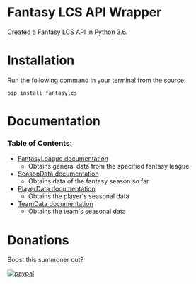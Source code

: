 # Fantasy LCS API Wrapper

Created a Fantasy LCS API in Python 3.6.

# Installation

Run the following command in your terminal from the source:

```pip install fantasylcs```

# Documentation

### Table of Contents:
* [FantasyLeague documentation](https://github.com/kodycode/Fantasy-LCS-API-Wrapper/wiki/FantasyLeague)
    * Obtains general data from the specified fantasy league
* [SeasonData documentation](https://github.com/kodycode/Fantasy-LCS-API-Wrapper/wiki/SeasonData)
    * Obtains data of the fantasy season so far
* [PlayerData documentation](https://github.com/kodycode/Fantasy-LCS-API-Wrapper/wiki/PlayerData)
    * Obtains the player's seasonal data
* [TeamData documentation](https://github.com/kodycode/Fantasy-LCS-API-Wrapper/wiki/TeamData)
    * Obtains the team's seasonal data


# Donations

Boost this summoner out?

[![paypal](https://www.paypalobjects.com/en_US/i/btn/btn_donate_SM.gif)](https://www.paypal.com/cgi-bin/webscr?cmd=_s-xclick&hosted_button_id=XVWUDA7TZH2SU)
